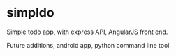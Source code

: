 # simpldo

Simple todo app, with express API, AngularJS front end.

Future additions, android app, python command line tool